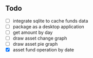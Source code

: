 ## Todo
- [ ] integrate sqlite to cache funds data
- [ ] package as a desktop application
- [ ] get amount by day
- [ ] draw asset change graph
- [ ] draw asset pie graph
- [x] asset fund operation by date
